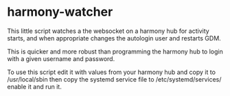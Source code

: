 # harmony-watcher

This little script watches a the websocket on a harmony hub for activity
starts, and when appropriate changes the autologin user and restarts GDM.

This is quicker and more robust than programming the harmony hub to login
with a given username and password.

To use this script edit it with values from your harmony hub and copy it to
/usr/local/sbin then copy the systemd service file to
/etc/systemd/services/ enable it and run it.

